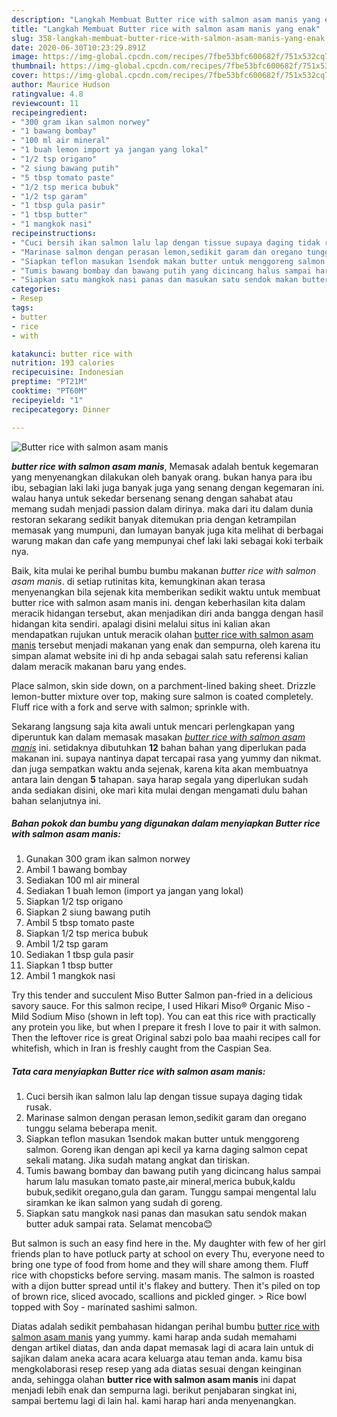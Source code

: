 ```yaml
---
description: "Langkah Membuat Butter rice with salmon asam manis yang enak"
title: "Langkah Membuat Butter rice with salmon asam manis yang enak"
slug: 358-langkah-membuat-butter-rice-with-salmon-asam-manis-yang-enak
date: 2020-06-30T10:23:29.891Z
image: https://img-global.cpcdn.com/recipes/7fbe53bfc600682f/751x532cq70/butter-rice-with-salmon-asam-manis-foto-resep-utama.jpg
thumbnail: https://img-global.cpcdn.com/recipes/7fbe53bfc600682f/751x532cq70/butter-rice-with-salmon-asam-manis-foto-resep-utama.jpg
cover: https://img-global.cpcdn.com/recipes/7fbe53bfc600682f/751x532cq70/butter-rice-with-salmon-asam-manis-foto-resep-utama.jpg
author: Maurice Hudson
ratingvalue: 4.8
reviewcount: 11
recipeingredient:
- "300 gram ikan salmon norwey"
- "1 bawang bombay"
- "100 ml air mineral"
- "1 buah lemon import ya jangan yang lokal"
- "1/2 tsp origano"
- "2 siung bawang putih"
- "5 tbsp tomato paste"
- "1/2 tsp merica bubuk"
- "1/2 tsp garam"
- "1 tbsp gula pasir"
- "1 tbsp butter"
- "1 mangkok nasi"
recipeinstructions:
- "Cuci bersih ikan salmon lalu lap dengan tissue supaya daging tidak rusak."
- "Marinase salmon dengan perasan lemon,sedikit garam dan oregano tunggu selama beberapa menit."
- "Siapkan teflon masukan 1sendok makan butter untuk menggoreng salmon. Goreng ikan dengan api kecil ya karna daging salmon cepat sekali matang. Jika sudah matang angkat dan tiriskan."
- "Tumis bawang bombay dan bawang putih yang dicincang halus sampai harum lalu masukan tomato paste,air mineral,merica bubuk,kaldu bubuk,sedikit oregano,gula dan garam. Tunggu sampai mengental lalu siramkan ke ikan salmon yang sudah di goreng."
- "Siapkan satu mangkok nasi panas dan masukan satu sendok makan butter aduk sampai rata. Selamat mencoba😊"
categories:
- Resep
tags:
- butter
- rice
- with

katakunci: butter rice with 
nutrition: 193 calories
recipecuisine: Indonesian
preptime: "PT21M"
cooktime: "PT60M"
recipeyield: "1"
recipecategory: Dinner

---
```



![Butter rice with salmon asam manis](https://img-global.cpcdn.com/recipes/7fbe53bfc600682f/751x532cq70/butter-rice-with-salmon-asam-manis-foto-resep-utama.jpg)

<b><i>butter rice with salmon asam manis</i></b>, Memasak adalah bentuk kegemaran yang menyenangkan dilakukan oleh banyak orang. bukan hanya para ibu ibu, sebagian laki laki juga banyak juga yang senang dengan kegemaran ini. walau hanya untuk sekedar bersenang senang dengan sahabat atau memang sudah menjadi passion dalam dirinya. maka dari itu dalam dunia restoran sekarang sedikit banyak ditemukan pria dengan ketrampilan memasak yang mumpuni, dan lumayan banyak juga kita melihat di berbagai warung makan dan cafe yang mempunyai chef laki laki sebagai koki terbaik nya.

Baik, kita mulai ke perihal bumbu bumbu makanan <i>butter rice with salmon asam manis</i>. di setiap rutinitas kita, kemungkinan akan terasa menyenangkan bila sejenak kita memberikan sedikit waktu untuk membuat butter rice with salmon asam manis ini. dengan keberhasilan kita dalam meracik hidangan tersebut, akan menjadikan diri anda bangga dengan hasil hidangan kita sendiri. apalagi disini melalui situs ini kalian akan mendapatkan rujukan untuk meracik olahan <u>butter rice with salmon asam manis</u> tersebut menjadi makanan yang enak dan sempurna, oleh karena itu simpan alamat website ini di hp anda sebagai salah satu referensi kalian dalam meracik makanan baru yang endes.

Place salmon, skin side down, on a parchment-lined baking sheet. Drizzle lemon-butter mixture over top, making sure salmon is coated completely. Fluff rice with a fork and serve with salmon; sprinkle with.


Sekarang langsung saja kita awali untuk mencari perlengkapan yang diperuntuk kan dalam memasak masakan <u><i>butter rice with salmon asam manis</i></u> ini. setidaknya dibutuhkan <b>12</b> bahan bahan yang diperlukan pada makanan ini. supaya nantinya dapat tercapai rasa yang yummy dan nikmat. dan juga sempatkan waktu anda sejenak, karena kita akan membuatnya antara lain dengan <b>5</b> tahapan. saya harap segala yang diperlukan sudah anda sediakan disini, oke mari kita mulai dengan mengamati dulu bahan bahan selanjutnya ini.

<!--inarticleads1-->

##### Bahan pokok dan bumbu yang digunakan dalam menyiapkan Butter rice with salmon asam manis:

1. Gunakan 300 gram ikan salmon norwey
1. Ambil 1 bawang bombay
1. Sediakan 100 ml air mineral
1. Sediakan 1 buah lemon (import ya jangan yang lokal)
1. Siapkan 1/2 tsp origano
1. Siapkan 2 siung bawang putih
1. Ambil 5 tbsp tomato paste
1. Siapkan 1/2 tsp merica bubuk
1. Ambil 1/2 tsp garam
1. Sediakan 1 tbsp gula pasir
1. Siapkan 1 tbsp butter
1. Ambil 1 mangkok nasi


Try this tender and succulent Miso Butter Salmon pan-fried in a delicious savory sauce. For this salmon recipe, I used Hikari Miso® Organic Miso - Mild Sodium Miso (shown in left top). You can eat this rice with practically any protein you like, but when I prepare it fresh I love to pair it with salmon. Then the leftover rice is great Original sabzi polo baa maahi recipes call for whitefish, which in Iran is freshly caught from the Caspian Sea. 

<!--inarticleads2-->

##### Tata cara menyiapkan Butter rice with salmon asam manis:

1. Cuci bersih ikan salmon lalu lap dengan tissue supaya daging tidak rusak.
1. Marinase salmon dengan perasan lemon,sedikit garam dan oregano tunggu selama beberapa menit.
1. Siapkan teflon masukan 1sendok makan butter untuk menggoreng salmon. Goreng ikan dengan api kecil ya karna daging salmon cepat sekali matang. Jika sudah matang angkat dan tiriskan.
1. Tumis bawang bombay dan bawang putih yang dicincang halus sampai harum lalu masukan tomato paste,air mineral,merica bubuk,kaldu bubuk,sedikit oregano,gula dan garam. Tunggu sampai mengental lalu siramkan ke ikan salmon yang sudah di goreng.
1. Siapkan satu mangkok nasi panas dan masukan satu sendok makan butter aduk sampai rata. Selamat mencoba😊


But salmon is such an easy find here in the. My daughter with few of her girl friends plan to have potluck party at school on every Thu, everyone need to bring one type of food from home and they will share among them. Fluff rice with chopsticks before serving. masam manis. The salmon is roasted with a dijon butter spread until it&#39;s flakey and buttery. Then it&#39;s piled on top of brown rice, sliced avocado, scallions and pickled ginger. &gt; Rice bowl topped with Soy - marinated sashimi salmon. 

Diatas adalah sedikit pembahasan hidangan perihal bumbu <u>butter rice with salmon asam manis</u> yang yummy. kami harap anda sudah memahami dengan artikel diatas, dan anda dapat memasak lagi di acara lain untuk di sajikan dalam aneka acara acara keluarga atau teman anda. kamu bisa mengkolaborasi resep resep yang ada diatas sesuai dengan keinginan anda, sehingga olahan <b>butter rice with salmon asam manis</b> ini dapat menjadi lebih enak dan sempurna lagi. berikut penjabaran singkat ini, sampai bertemu lagi di lain hal. kami harap hari anda menyenangkan.
